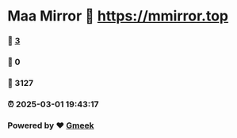 # Maa Mirror :link: https://mmirror.top 
### :page_facing_up: [3](https://mmirror.top/tag.html) 
### :speech_balloon: 0 
### :hibiscus: 3127 
### :alarm_clock: 2025-03-01 19:43:17 
### Powered by :heart: [Gmeek](https://github.com/Meekdai/Gmeek)
